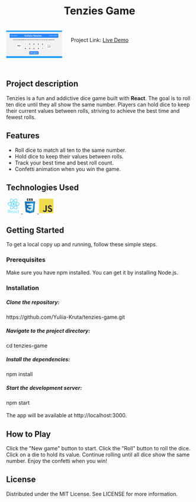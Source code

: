 <h1 align="center">Tenzies Game</h1>
<br/>
<img align="left" src="./tenzies-game.gif" width="30%" height="auto"/>
<br/>
&nbsp;&nbsp;&nbsp;&nbsp;&nbsp;&nbsp;Project Link: <a target="new" href="https://yuliia-kruta.github.io/tenzies-game/">Live Demo</a>
<br/><br/><br/><br/>
<br/>
<h2>Project description</h2>
Tenzies is a fun and addictive dice game built with <b>React</b>. The goal is to roll ten dice until they all show the same number. Players can hold dice to keep their current values between rolls, striving to achieve the best time and fewest rolls.

<h2>Features</h2>
<ul>
  <li>Roll dice to match all ten to the same number.</li>
  <li>Hold dice to keep their values between rolls.</li>
  <li>Track your best time and best roll count.</li>
  <li>Confetti animation when you win the game.</li>
</ul>

<h2>Technologies Used</h2>
<a href="https://reactjs.org/" target="_blank" rel="noreferrer"> <img src="https://raw.githubusercontent.com/devicons/devicon/master/icons/react/react-original-wordmark.svg" alt="react" width="40" height="40"/> </a>
<a href="https://www.w3schools.com/css/" target="_blank" rel="noreferrer"> <img src="https://raw.githubusercontent.com/devicons/devicon/master/icons/css3/css3-original-wordmark.svg" alt="css3" width="40" height="40"/> </a>
<a href="https://developer.mozilla.org/en-US/docs/Web/JavaScript" target="_blank" rel="noreferrer"> <img src="https://raw.githubusercontent.com/devicons/devicon/master/icons/javascript/javascript-original.svg" alt="javascript" width="40" height="40"/> </a>

<h2>Getting Started</h2>
To get a local copy up and running, follow these simple steps.

<h3>Prerequisites</h3>
Make sure you have npm installed. You can get it by installing Node.js.

<h3>Installation</h3>
<h5>Clone the repository:</h5>
https://github.com/Yuliia-Kruta/tenzies-game.git

<h5>Navigate to the project directory:</h5>
cd tenzies-game

<h5>Install the dependencies:</h5>
npm install

<h5>Start the development server:</h5>
npm start
<br/><br/>
The app will be available at http://localhost:3000.

<h2>How to Play</h2>
Click the "New game" button to start.
Click the "Roll" button to roll the dice.
Click on a die to hold its value.
Continue rolling until all dice show the same number.
Enjoy the confetti when you win!

<h2>License</h2>
Distributed under the MIT License. See LICENSE for more information.

